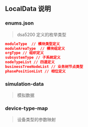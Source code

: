 ## LocalData  说明

### enums.json
> dsa5200 定义的枚举类型

```json
moduleType  // 模块类型定义
moduleAreaType	// 模块组定义
orgType // 组织定义
subsystemType // 子系统定义
nodeTypeList // 四遥定义
businessTreeNodeList // 业务树节点类型
phasePositionList // 相位定义
```

### simulation-data

> 模拟数据

### device-type-map

> 设备类型的参数映射